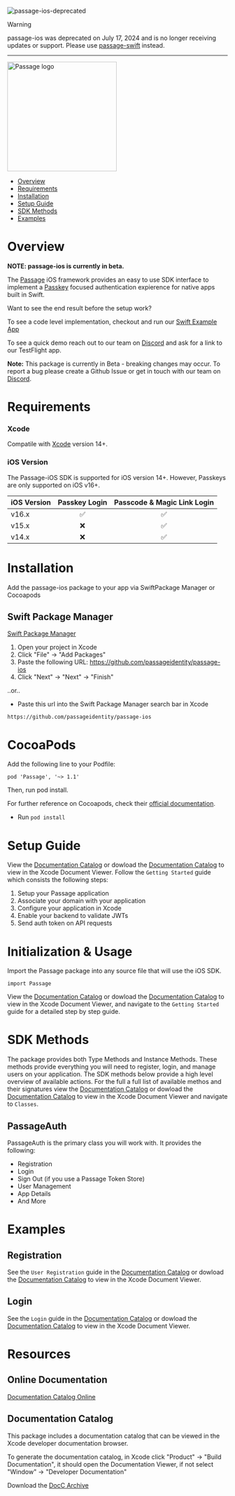 ![passage-ios-deprecated](https://storage.googleapis.com/passage-docs/github-md-assets/passage-ios-deprecated.png)

> [!WARNING]
> passage-ios was deprecated on July 17, 2024 and is no longer receiving updates or support. Please use [passage-swift](https://github.com/passageidentity/passage-swift) instead.

---

<img src="https://storage.googleapis.com/passage-docs/passage-logo-gradient.svg" alt="Passage logo" style="width:250px;"/>

- [Overview](#overview)
- [Requirements](#requirements)
- [Installation](#installation)
- [Setup Guide](#setup-guide)
- [SDK Methods](#sdk-methods)
- [Examples](#examples)

# Overview

**NOTE: passage-ios is currently in beta.**

The [Passage](https://passage.id) iOS framework provides an easy to use SDK interface to implement a [Passkey](https://developer.apple.com/passkeys/) focused authentication expierence for native apps built in Swift.

Want to see the end result before the setup work?

To see a code level implementation, checkout and run our [Swift Example App](https://github.com/passageidentity/example-ios)

To see a quick demo reach out to our team on [Discord](https://discord.gg/9CC7vHJEku) and ask for a link to our TestFlight app.

**Note:** This package is currently in Beta - breaking changes may occur. To report a bug please create a Github Issue or get in touch with our team on [Discord](https://discord.gg/9CC7vHJEku).

# Requirements

### Xcode

Compatile with [Xcode](https://developer.apple.com/xcode/) version 14+.

### iOS Version

The Passage-iOS SDK is supported for iOS version 14+. However, Passkeys are only supported on iOS v16+.

| iOS Version | Passkey Login | Passcode & Magic Link Login |
| ----------- | :-----------: | :-------------------------: |
| v16.x       |      ✅       |             ✅              |
| v15.x       |      ❌       |             ✅              |
| v14.x       |      ❌       |             ✅              |

# Installation

Add the passage-ios package to your app via SwiftPackage Manager or Cocoapods

## Swift Package Manager

[Swift Package Manager](https://swift.org/package-manager/)

1. Open your project in Xcode
2. Click "File" -> "Add Packages"
3. Paste the following URL: https://github.com/passageidentity/passage-ios
4. Click "Next" -> "Next" -> "Finish"

..or..

- Paste this url into the Swift Package Manager search bar in Xcode

```
https://github.com/passageidentity/passage-ios
```

# CocoaPods

Add the following line to your Podfile:

```
pod 'Passage', '~> 1.1'
```

Then, run pod install.

For further reference on Cocoapods, check their [official documentation](https://guides.cocoapods.org/using/getting-started.html).

- Run `pod install`

# Setup Guide

View the [Documentation Catalog](https://passageidentity.github.io/passage-ios/documentation/passage/) or dowload the [Documentation Catalog](docs/Passage.doccarchive.zip) to view in the Xcode Document Viewer. Follow the `Getting Started` guide which consists the following steps:

1. Setup your Passage application
2. Associate your domain with your application
3. Configure your application in Xcode
4. Enable your backend to validate JWTs
5. Send auth token on API requests

# Initialization & Usage

Import the Passage package into any source file that will use the iOS SDK.

```
import Passage
```

View the [Documentation Catalog](https://passageidentity.github.io/passage-ios/documentation/passage/) or dowload the [Documentation Catalog](docs/Passage.doccarchive.zip) to view in the Xcode Document Viewer, and navigate to the `Getting Started` guide for a detailed step by step guide.

# SDK Methods

The package provides both Type Methods and Instance Methods. These methods provide everything you will need to register, login, and manage users on your application. The SDK methods below provide a high level overview of available actions. For the full a full list of available methos and their signatures view the [Documentation Catalog](https://passageidentity.github.io/passage-ios/documentation/passage/) or dowload the [Documentation Catalog](docs/Passage.doccarchive.zip) to view in the Xcode Document Viewer and navigate to `Classes`.

## PassageAuth

PassageAuth is the primary class you will work with. It provides the following:

- Registration
- Login
- Sign Out (if you use a Passage Token Store)
- User Management
- App Details
- And More

# Examples

## Registration

See the `User Registration` guide in the [Documentation Catalog](https://passageidentity.github.io/passage-ios/documentation/passage/) or dowload the [Documentation Catalog](docs/Passage.doccarchive.zip) to view in the Xcode Document Viewer.

## Login

See the `Login` guide in the [Documentation Catalog](https://passageidentity.github.io/passage-ios/documentation/passage/) or dowload the [Documentation Catalog](docs/Passage.doccarchive.zip) to view in the Xcode Document Viewer.

# Resources

## Online Documentation

[Documentation Catalog Online](https://passageidentity.github.io/passage-ios/documentation/passage/)

## Documentation Catalog

This package includes a documentation catalog that can be viewed in the Xcode developer documentation browser.

To generate the documentation catalog, in Xcode click "Product" -> "Build Documentation", it should open the Documentation Viewer, if not select "Window" -> "Developer Documentation"

Download the [DocC Archive](docs/Passage.doccarchive.zip)
